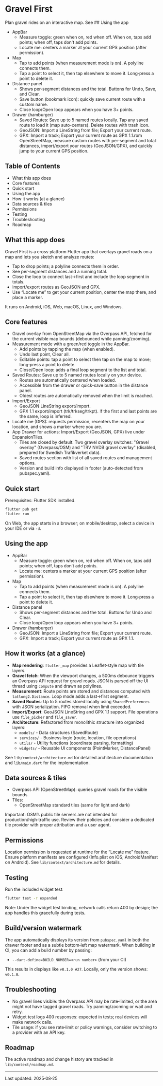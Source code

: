 # Gravel First

Plan gravel rides on an interactive map. See ## Using the app

- AppBar
  - Measure toggle: green when on, red when off. When on, taps add points; when off, taps don't add points.
  - Locate me: centers a marker at your current GPS position (after permission).
- Map
  - Tap to add points (when measurement mode is on). A polyline connects them.
  - Tap a point to select it, then tap elsewhere to move it. Long‑press a point to delete it.
- Distance panel
  - Shows per‑segment distances and the total. Buttons for Undo, Save, and Clear.
  - Save button (bookmark icon): quickly save current route with a custom name.
  - Close loop/Open loop appears when you have 3+ points.
- Drawer (hamburger)
  - Saved Routes: Save up to 5 named routes locally. Tap any saved route to load it (map auto-centers). Delete routes with trash icon.
  - GeoJSON: Import a LineString from file; Export your current route.
  - GPX: Import a track; Export your current route as GPX 1.1.rom OpenStreetMap, measure custom routes with per‑segment and total distances, import/export your routes (GeoJSON/GPX), and quickly jump to your current GPS position.

## Table of Contents

- What this app does
- Core features
- Quick start
- Using the app
- How it works (at a glance)
- Data sources & tiles
- Permissions
- Testing
- Troubleshooting
- Roadmap

## What this app does

Gravel First is a cross‑platform Flutter app that overlays gravel roads on a map and lets you sketch and analyze routes:

- Tap to drop points; a polyline connects them in order.
- See per‑segment distances and a running total.
- Close the loop to connect last→first and include the loop segment in totals.
- Import/export routes as GeoJSON and GPX.
- Use “Locate me” to get your current position, center the map there, and place a marker.

It runs on Android, iOS, Web, macOS, Linux, and Windows.

## Core features

- Gravel overlay from OpenStreetMap via the Overpass API, fetched for the current visible map bounds (debounced while panning/zooming).
- Measurement mode with a green/red toggle in the AppBar.
  - Add points by tapping the map (when enabled).
  - Undo last point, Clear all.
  - Editable points: tap a point to select then tap on the map to move; long‑press a point to delete.
  - Close/Open loop: adds a final loop segment to the list and total.
- Saved Routes: Save up to 5 named routes locally on your device.
  - Routes are automatically centered when loaded.
  - Accessible from the drawer or quick-save button in the distance panel.
  - Oldest routes are automatically removed when the limit is reached.
- Import/Export
  - GeoJSON LineString export/import.
  - GPX 1.1 export/import (trk/trkseg/trkpt). If the first and last points are the same, loop is inferred.
- Locate me (GPS): requests permission, recenters the map on your location, and shows a marker where you are.
- App Drawer for actions: Import/Export (GeoJSON, GPX) live under ExpansionTiles.
  - Tiles are closed by default. Two gravel overlay switches: "Gravel overlay" (Overpass/OSM) and "TRV NVDB gravel overlay" (disabled, prepared for Swedish Trafikverket data).
  - Saved routes section with list of all saved routes and management options.
  - Version and build info displayed in footer (auto-detected from pubspec.yaml).

## Quick start

Prerequisites: Flutter SDK installed.

```bash
flutter pub get
flutter run
```

On Web, the app starts in a browser; on mobile/desktop, select a device in your IDE or via `-d`.

## Using the app

- AppBar
  - Measure toggle: green when on, red when off. When on, taps add points; when off, taps don’t add points.
  - Locate me: centers a marker at your current GPS position (after permission).
- Map
  - Tap to add points (when measurement mode is on). A polyline connects them.
  - Tap a point to select it, then tap elsewhere to move it. Long‑press a point to delete it.
- Distance panel
  - Shows per‑segment distances and the total. Buttons for Undo and Clear.
  - Close loop/Open loop appears when you have 3+ points.
- Drawer (hamburger)
  - GeoJSON: Import a LineString from file; Export your current route.
  - GPX: Import a track; Export your current route as GPX 1.1.

## How it works (at a glance)

- **Map rendering**: `flutter_map` provides a Leaflet‑style map with tile layers.
- **Gravel fetch**: When the viewport changes, a 500ms debounce triggers an Overpass API request for gravel roads. JSON is parsed off the UI thread using `compute` and drawn as polylines.
- **Measurement**: Route points are stored and distances computed with `latlong2.Distance`. Loop mode adds a last→first segment.
- **Saved Routes**: Up to 5 routes stored locally using `SharedPreferences` with JSON serialization. FIFO removal when limit exceeded.
- **Import/Export**: GeoJSON LineString and GPX 1.1 support. File operations use `file_picker` and `file_saver`.
- **Architecture**: Refactored from monolithic structure into organized layers:
  - `models/` - Data structures (SavedRoute)
  - `services/` - Business logic (route, location, file operations)
  - `utils/` - Utility functions (coordinate parsing, formatting)
  - `widgets/` - Reusable UI components (PointMarker, DistancePanel)

See `lib/context/architecture.md` for detailed architecture documentation and `lib/main.dart` for the implementation.

## Data sources & tiles

- Overpass API (OpenStreetMap): queries gravel roads for the visible bounds.
- Tiles:
  - OpenStreetMap standard tiles (same for light and dark)

Important: OSM’s public tile servers are not intended for production/high‑traffic use. Review their policies and consider a dedicated tile provider with proper attribution and a user agent.

## Permissions

Location permission is requested at runtime for the “Locate me” feature. Ensure platform manifests are configured (Info.plist on iOS; AndroidManifest on Android). See `lib/context/architecture.md` for details.

## Testing

Run the included widget test:

```bash
flutter test -r expanded
```

Note: Under the widget test binding, network calls return 400 by design; the app handles this gracefully during tests.

## Build/version watermark

The app automatically displays its version from `pubspec.yaml` in both the drawer footer and as a subtle bottom‑left map watermark. When building in CI, you can add a build number by passing:

- `--dart-define=BUILD_NUMBER=<run number>` (from your CI)

This results in displays like `v0.1.0 #27`. Locally, only the version shows: `v0.1.0`.

## Troubleshooting

- No gravel lines visible: the Overpass API may be rate‑limited, or the area might not have tagged gravel roads. Try panning/zooming or wait and retry.
- Widget test logs 400 responses: expected in tests; real devices will make network calls.
- Tile usage: if you see rate‑limit or policy warnings, consider switching to a provider with an API key.

## Roadmap

The active roadmap and change history are tracked in `lib/context/roadmap.md`.

---
Last updated: 2025‑08‑25
